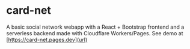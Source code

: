 # card-net
A basic social network webapp with a React + Bootstrap frontend and a serverless backend made with Cloudflare Workers/Pages. See demo at [https://card-net.pages.dev](url)


